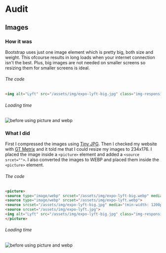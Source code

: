 # Audit
## Images
### How it was
Bootstrap uses just one image element which is pretty big, both size and weight. This ofcourse results in long loads when your internet connection isn't the best. Plus, big images are not needed on smaller screens so resizing them for smaller screens is ideal.

###### The code
```html
<img alt="Lyft" src="/assets/img/expo-lyft-big.jpg" class="img-responsive">
```

###### Loading time
![before using picture and webp](https://github.com/ChanelZM/performance-matters/blob/feature/images/auditimg/beforepicture.png)

### What I did
First I compressed the images using [Tiny JPG](https://tinyjpg.com/). Then I checked my website with [GT Metrix](https://gtmetrix.com/) and it told me that I could resize my images to 234x176. I placed the image inside a `<picture>` element and added a `<source srcet="">`. I also converted the images to WEBP and placed them inside the `<picture>` element.

###### The code
```html
<picture>
<source type="image/webp" srcset="/assets/img/expo-lyft-big.webp" media="(min-width: 1200px)">
<source type="image/webp" srcset="/assets/img/expo-lyft.webp">
<source srcset="/assets/img/expo-lyft-big.jpg" media="(min-width: 1200px)">
<source srcset="/assets/img/expo-lyft.jpg">
<img alt="Lyft" src="/assets/img/expo-lyft-big.jpg" class="img-responsive">
</picture>
```

###### Loading time
![before using picture and webp](https://github.com/ChanelZM/performance-matters/blob/feature/images/auditimg/afterpicture.png)